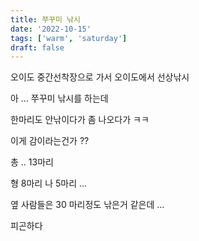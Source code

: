 ```yaml
---
title: 쭈꾸미 낚시
date: '2022-10-15'
tags: ['warm', 'saturday']
draft: false
---
```


오이도 중간선착장으로 가서 오이도에서 선상낚시

아 ... 쭈꾸미 낚시를 하는데

한마리도 안낚이다가
좀 나오다가 ㅋㅋ

이게 감이라는건가 ??

총 .. 13마리

형 8마리 나 5마리 ...

옆 사람들은 30 마리정도 낚은거 같은데 ...

피곤하다
